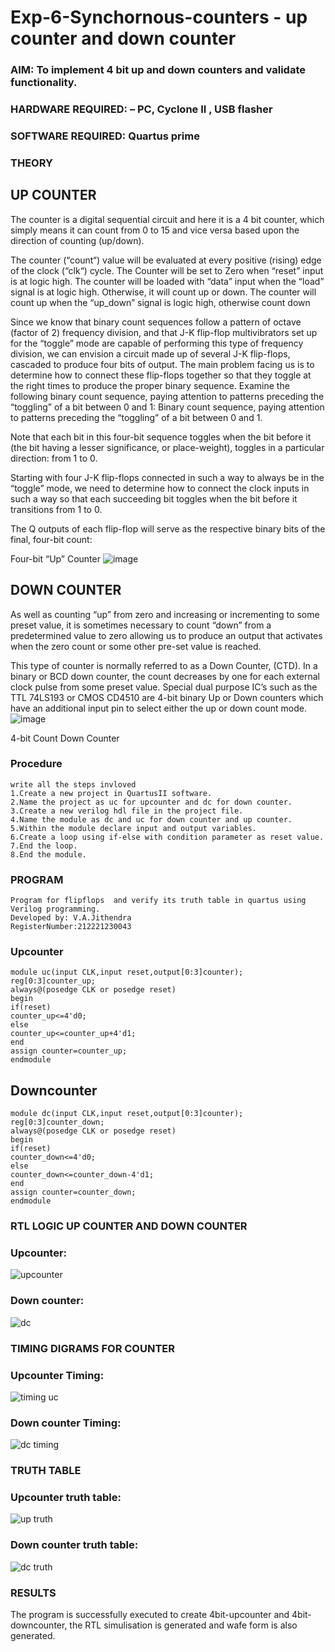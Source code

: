 # Exp-6-Synchornous-counters - up counter and down counter 
### AIM: To implement 4 bit up and down counters and validate  functionality.
### HARDWARE REQUIRED:  – PC, Cyclone II , USB flasher
### SOFTWARE REQUIRED:   Quartus prime
### THEORY 

## UP COUNTER 
The counter is a digital sequential circuit and here it is a 4 bit counter, which simply means it can count from 0 to 15 and vice versa based upon the direction of counting (up/down). 

The counter (“count“) value will be evaluated at every positive (rising) edge of the clock (“clk“) cycle.
The Counter will be set to Zero when “reset” input is at logic high.
The counter will be loaded with “data” input when the “load” signal is at logic high. Otherwise, it will count up or down.
The counter will count up when the “up_down” signal is logic high, otherwise count down

Since we know that binary count sequences follow a pattern of octave (factor of 2) frequency division, and that J-K flip-flop multivibrators set up for the “toggle” mode are capable of performing this type of frequency division, we can envision a circuit made up of several J-K flip-flops, cascaded to produce four bits of output.
The main problem facing us is to determine how to connect these flip-flops together so that they toggle at the right times to produce the proper binary sequence.
Examine the following binary count sequence, paying attention to patterns preceding the “toggling” of a bit between 0 and 1:
Binary count sequence, paying attention to patterns preceding the “toggling” of a bit between 0 and 1.

Note that each bit in this four-bit sequence toggles when the bit before it (the bit having a lesser significance, or place-weight), toggles in a particular direction: from 1 to 0.



 
 

Starting with four J-K flip-flops connected in such a way to always be in the “toggle” mode, we need to determine how to connect the clock inputs in such a way so that each succeeding bit toggles when the bit before it transitions from 1 to 0.

The Q outputs of each flip-flop will serve as the respective binary bits of the final, four-bit count:

 
 

Four-bit “Up” Counter
![image](https://user-images.githubusercontent.com/36288975/169644758-b2f4339d-9532-40c5-af40-8f4f8c942e2c.png)



## DOWN COUNTER 

As well as counting “up” from zero and increasing or incrementing to some preset value, it is sometimes necessary to count “down” from a predetermined value to zero allowing us to produce an output that activates when the zero count or some other pre-set value is reached.

This type of counter is normally referred to as a Down Counter, (CTD). In a binary or BCD down counter, the count decreases by one for each external clock pulse from some preset value. Special dual purpose IC’s such as the TTL 74LS193 or CMOS CD4510 are 4-bit binary Up or Down counters which have an additional input pin to select either the up or down count mode.
![image](https://user-images.githubusercontent.com/36288975/169644844-1a14e123-7228-4ed8-81a9-eb937dff4ac8.png)


4-bit Count Down Counter
### Procedure
~~~ 
write all the steps invloved
1.Create a new project in QuartusII software.
2.Name the project as uc for upcounter and dc for down counter.
3.Create a new verilog hdl file in the project file.
4.Name the module as dc and uc for down counter and up counter.
5.Within the module declare input and output variables.
6.Create a loop using if-else with condition parameter as reset value.
7.End the loop.
8.End the module.
~~~


### PROGRAM 
~~~
Program for flipflops  and verify its truth table in quartus using Verilog programming.
Developed by: V.A.Jithendra
RegisterNumber:212221230043
~~~

### Upcounter
~~~
module uc(input CLK,input reset,output[0:3]counter);
reg[0:3]counter_up;
always@(posedge CLK or posedge reset)
begin 
if(reset)
counter_up<=4'd0;
else
counter_up<=counter_up+4'd1;
end
assign counter=counter_up;
endmodule
~~~
## Downcounter
~~~
module dc(input CLK,input reset,output[0:3]counter);
reg[0:3]counter_down;
always@(posedge CLK or posedge reset)
begin 
if(reset)
counter_down<=4'd0;
else
counter_down<=counter_down-4'd1;
end
assign counter=counter_down;
endmodule
~~~
### RTL LOGIC UP COUNTER AND DOWN COUNTER  

### Upcounter:

![upcounter](https://user-images.githubusercontent.com/94226297/169740180-6d085024-5d3b-4d35-bf66-ec9b06e2a8a3.png)
### Down counter:
![dc](https://user-images.githubusercontent.com/94226297/169740229-cf713c80-5019-48ca-8377-05654108c522.png)


### TIMING DIGRAMS FOR COUNTER  
### Upcounter Timing:

![timing uc](https://user-images.githubusercontent.com/94226297/169740269-979d8760-1f43-4312-92cb-ab95432a1a61.png)
### Down counter Timing:


![dc timing](https://user-images.githubusercontent.com/94226297/169740320-8b4be609-c3db-4f30-9271-74402ba9affa.png)

### TRUTH TABLE 

### Upcounter truth table:
![up truth](https://user-images.githubusercontent.com/94226297/169741498-c0a1244e-9360-47ef-b35c-0327d85cc101.png)
### Down counter truth table:
![dc truth](https://user-images.githubusercontent.com/94226297/169741557-9de5022c-8c59-4bcb-a643-a8b1167ba950.png)





### RESULTS 
The program is successfully executed to create 4bit-upcounter and 4bit-downcounter, the RTL simulisation is generated and wafe form is also generated.

